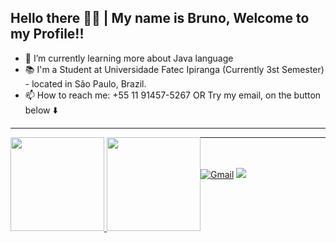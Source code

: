 ## Hello there 👋👋 | My name is Bruno, Welcome to my Profile!!
- 🌱 I’m currently learning more about Java language <br>
- 📚 I'm a Student at Universidade Fatec Ipiranga (Currently 3st Semester) - located in São Paulo, Brazil.
- 📫 How to reach me: +55 11 91457-5267 OR Try my email, on the button below ⬇️ <br>
 <!--👨‍ ’m currently working on [MysqL](https://github.com/ffaZan/mysql_estudos)-->

<hr>
<div style="float: left;">
<a href="https://github.com/brunorombi">
<img height="150em" src="https://github-readme-stats.vercel.app/api?username=brunorombi&show_icons=true&theme=algolia&include_all_commits=true&count_private=true"/>
<img height="150em" src="https://github-readme-stats.vercel.app/api/top-langs/?username=brunorombi&layout=compact&langs_count=7&theme=algolia"/>
</div>

  <hr>
 <br><br>

<div>
<a href="mailto:brunorombi2@gmail.com"><img src="https://img.shields.io/badge/Gmail-D14836?style=for-the-badge&logo=gmail&logoColor=white" alt="Gmail"></a>
<a href="https://www.linkedin.com/in/brunorombi"><img src="https://img.shields.io/badge/LinkedIn-0077B5?style=for-the-badge&logo=linkedin&logoColor=white"></a>
</div>


